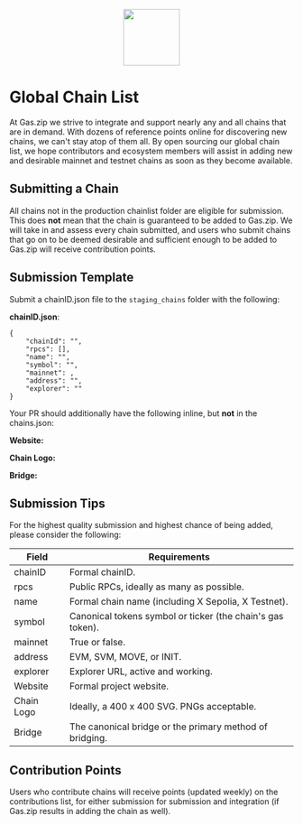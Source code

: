 <p align="center">
 <img width="100px" src="https://www.gas.zip/gasLogo400x400.png" align="center" />
</p>


# Global Chain List

At Gas.zip we strive to integrate and support nearly any and all chains that are in demand. With dozens of reference points online for discovering new chains, we can't stay atop of them all. By open sourcing our global chain list, we hope contributors and ecosystem members will assist in adding new and desirable mainnet and testnet chains as soon as they become available. 


## Submitting a Chain

All chains not in the production chainlist folder are eligible for submission. This does **not** mean that the chain is guaranteed to be added to Gas.zip. We will take in and assess every chain submitted, and users who submit chains that go on to be deemed desirable and sufficient enough to be added to Gas.zip will receive contribution points. 

## Submission Template

Submit a chainID.json file to the ```staging_chains``` folder with the following: 

<b>chainID.json</b>: 
```
{
    "chainId": "",
    "rpcs": [],
    "name": "",
    "symbol": "",
    "mainnet": ,
    "address": "",
    "explorer": ""
}
```
Your PR should additionally have the following inline, but **not** in the chains.json: 

**Website:** 

**Chain Logo:**

**Bridge:**

## Submission Tips

For the highest quality submission and highest chance of being added, please consider the following: 

| Field | Requirements |
|-------|-------------|
| chainID | Formal chainID. |
| rpcs | Public RPCs, ideally as many as possible. |
| name | Formal chain name (including X Sepolia, X Testnet). |
| symbol | Canonical tokens symbol or ticker (the chain's gas token). |
| mainnet | True or false. |
| address | EVM, SVM, MOVE, or INIT. |
| explorer | Explorer URL, active and working. |
| Website | Formal project website. |
| Chain Logo | Ideally, a 400 x 400 SVG. PNGs acceptable. |
| Bridge | The canonical bridge or the primary method of bridging.|

## Contribution Points

Users who contribute chains will receive points (updated weekly) on the contributions list, for either submission for submission and integration (if Gas.zip results in adding the chain as well). 